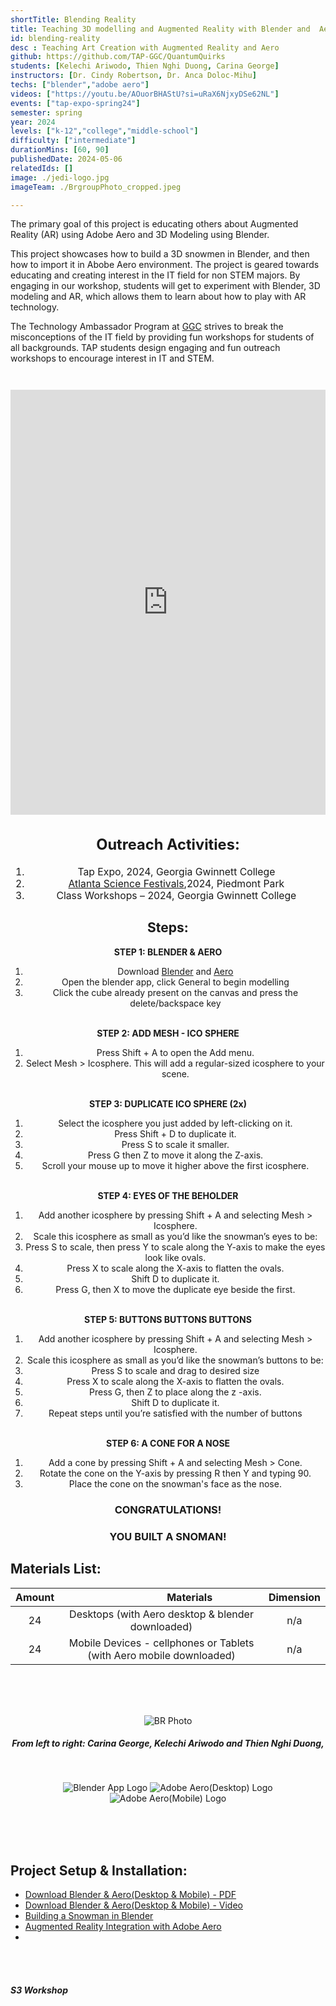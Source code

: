 ```yaml
---
shortTitle: Blending Reality
title: Teaching 3D modelling and Augmented Reality with Blender and  Aero
id: blending-reality
desc : Teaching Art Creation with Augmented Reality and Aero
github: https://github.com/TAP-GGC/QuantumQuirks
students: [Kelechi Ariwodo, Thien Nghi Duong, Carina George]
instructors: [Dr. Cindy Robertson, Dr. Anca Doloc-Mihu] 
techs: ["blender","adobe aero"]
videos: ["https://youtu.be/AOuorBHAStU?si=uRaX6NjxyDSe62NL"]
events: ["tap-expo-spring24"]
semester: spring
year: 2024
levels: ["k-12","college","middle-school"] 
difficulty: ["intermediate"] 
durationMins: [60, 90]
publishedDate: 2024-05-06
relatedIds: []
image: ./jedi-logo.jpg
imageTeam: ./BrgroupPhoto_cropped.jpeg

---
```


<!--Right text block, Project description -->	

The primary goal of this project is educating others about Augmented Reality (AR) using Adobe Aero and 3D Modeling using Blender.

This project showcases how to build a 3D snowmen in Blender, and then how to import it in Abobe Aero environment. The project is geared towards educating and creating interest in the IT field for non STEM majors. By engaging in our workshop, students will get to experiment with Blender, 3D modeling and AR, which allows them to learn about how to play with AR technology.

The Technology Ambassador Program at [GGC](http://www.ggc.edu/tap) strives to break the misconceptions of the IT field by providing fun workshops for students of all backgrounds. TAP students design engaging and fun outreach workshops to encourage interest in IT and STEM.

<iframe width="560" height="100%" src="https://www.youtube.com/embed/AOuorBHAStU?si=KyfqmvnR7CZnEDrS" title="YouTube video player" frameborder="0" allow="accelerometer; autoplay; clipboard-write; encrypted-media; gyroscope; picture-in-picture; web-share" referrerpolicy="strict-origin-when-cross-origin" allowfullscreen style="width: 100%; height: 680px; margin-top: 2em;"></iframe>

<!--content block, Activities, steps & materials -->

<div style="text-align: center ; justify-content: center; font-size: 1.125em;">

## Outreach Activities: <!--TODO: Fix layout**-->

1. Tap Expo, 2024, Georgia Gwinnett College
2. [Atlanta Science Festivals](https://atlantasciencefestival.org/),2024, Piedmont Park
3. Class Workshops – 2024, Georgia Gwinnett College

</div>

<!-- div ; style='float: left; margin-right: 15px; vertical-align: bottom; display: inline-block;font-size: 1.125em;'-->

<div class="flex flex-row flex-wrap">

<div style="flex: 1; min-width: 25em; text-align: center">

## Steps:
<b> STEP 1: BLENDER & AERO </b>

1. Download [Blender](https://www.blender.org/download/) and [Aero](https://helpx.adobe.com/aero/get-started.html)
2. Open the blender app, click General to begin modelling
3. Click the cube already present on the canvas and press the delete/backspace key

<br>
<b> STEP 2: ADD MESH - ICO SPHERE </b>

1. Press Shift + A to open the Add menu.
2. Select Mesh > Icosphere. This will add a regular-sized icosphere to your scene.

<br>
<b> STEP 3: DUPLICATE ICO SPHERE (2x) </b>

1. Select the icosphere you just added by left-clicking on it.
2. Press Shift + D to duplicate it.
3. Press S to scale it smaller.
4. Press G then Z to move it along the Z-axis.
5. Scroll your mouse up to move it higher above the first icosphere.

<br>
<b> STEP 4: EYES OF THE BEHOLDER </b>

1. Add another icosphere by pressing Shift + A and selecting Mesh > Icosphere.
2. Scale this icosphere as small as you’d like the snowman’s eyes to be:
3. Press S to scale, then press Y to scale along the Y-axis to make the eyes look like ovals.
4. Press X to scale along the X-axis to flatten the ovals.
5. Shift D to duplicate it.
6. Press G, then X to move the duplicate eye beside the first.

<br>
<b> STEP 5: BUTTONS BUTTONS BUTTONS </b>

1. Add another icosphere by pressing Shift + A and selecting Mesh > Icosphere.
2. Scale this icosphere as small as you’d like the snowman’s buttons to be:
3. Press S to scale and drag to desired size
4. Press X to scale along the X-axis to flatten the ovals.
5. Press G, then Z to place along the z -axis.
6. Shift D to duplicate it.
7. Repeat steps until you’re satisfied with the number of buttons

<br>
<b> STEP 6: A CONE FOR A NOSE </b>

1. Add a cone by pressing Shift + A and selecting Mesh > Cone.
2. Rotate the cone on the Y-axis by pressing R then Y and typing 90.
3. Place the cone on the snowman's face as the nose.

### CONGRATULATIONS! 
### YOU BUILT A SNOMAN!

</div>


<!--div ; style='float: right; margin-right: 15px; vertical-align: bottom; display: inline-block; font-size: 1.25em;'-->

<div style="flex: 1; min-width: 25em;">

## Materials List:

| Amount |&nbsp;&nbsp;&nbsp;&nbsp;&nbsp;&nbsp;&nbsp;&nbsp;&nbsp;&nbsp;&nbsp;&nbsp;&nbsp;&nbsp;&nbsp;&nbsp;&nbsp;&nbsp;&nbsp;&nbsp; Materials | Dimension |
|    :----:   |    :----:   |    :----:   |
| 24 | Desktops (with Aero desktop & blender downloaded) | n/a |
| 24 | Mobile Devices - cellphones or Tablets (with Aero mobile downloaded) | n/a |

</div>
</div>

<!--TODO: Photo Gallery -->
<div style="text-align:center;">
<br>
<br>
<br>



![BR Photo](./BrgroupPhoto.jpeg)
##### From left to right: Carina George,  Kelechi Ariwodo and Thien Nghi Duong, 
<br>

![Blender App Logo](./blenderLogo.jpg)
![Adobe Aero(Desktop) Logo](./aeroDesktopLogo.jpg) 
![Adobe Aero(Mobile) Logo](./aeroAppLogo.jpg) 


<br>
<br>
<br>
</div>

<!--CONTENT BLOCK -->

## Project Setup & Installation:
- [Download Blender & Aero(Desktop & Mobile) - PDF](https://github.com/TAP-GGC/QuantumQuirks/blob/main/Documents/How%20download%20Blender%20and%20Aero.pdf)
- [Download Blender & Aero(Desktop & Mobile) - Video](https://youtu.be/mwFiZGFVci4?si=KqiPkp87MJ0s3GKK)
- [Building a Snowman in Blender](https://youtu.be/NL7IVITbNt0?si=NV3Kq1guVl0LHK-f)
- [Augmented Reality Integration with Adobe Aero](https://github.com/TAP-GGC/Jedi/blob/main/Media/CreatingaClassroomandAddingStudentsinSpheroEdu.pdf)
- 
<br>
<br>

<!--[jediPhoto](./JediImage.jpg)-->
##### S3 Workshop 




<br>
<br>


<br>
<br>
<br>

</div>

<!--div style='text-align:center; display: inline-block; font-size: 1.25em'>

## Sphero EDU Easy Portion
<style='text-align:center; display: inline-block; font-size: 1.25em'>

![easyCode](https://github.com/TechAmbassadors-GGC/Jedi/assets/150178791/6a1fa4e0-d42d-4d23-a1bd-4cdca06ca128) <br>
`on start program`<br>
`roll 0° at 75 speed for 2.1s`<br>
`delay for 1.5s`<br>
`roll 90° at 75 speed for 1.6s`<br>
`delay for 1.5s`<br>
</div>

<div ; style='text-align:center; float: right; margin-left: 205px; vertical-align: bottom; display: inline-block;font-size: 1.125em;'>

## Sphero EDU Hard Portion
![hardCode1](https://github.com/TechAmbassadors-GGC/Jedi/assets/150178791/a27a312a-c283-401a-8de1-74c1e43dda30)
<br>

![hardCode2](https://github.com/TechAmbassadors-GGC/Jedi/assets/150178791/9b5b4073-b6d2-4522-b855-c7a69e5e9a64)<br>
`on start program`<br>
`roll 0° at 75 speed for 1.5s`<br>
`delay for 1.5s`<br>
`roll 90° at 75 speed for 0.5s`<br>
`delay for 1.5s`<br>
`roll 180° at 75 speed for 1.5s`<br>
`delay for 1.5s`<br>
`roll 90° at 75 speed for 0.7s`<br>
`delay for 1.5s`<br>
`roll 0° at 75 speed for 0.7s`<br>
`delay for 1.5s`<br>
`roll 90° at 75 speed for 0.5s`<br>
`delay for 1.5s`<br>
`roll 0° at 75 speed for 0.6s`<br>
`delay for 1.5s`<br>
`roll 270° at 75 speed for 0.6s`<br>
`delay for 1.5s`<br>
`roll 0° at 75 speed for 0.5s`<br>
`delay for 1.5s`<br>
`roll 90° at 75 speed for 0.6s`<br>
`delay for 1.5s`<br>
`roll 0° at 75 speed for 0.6s`<br>
`delay for 1.5s`<br>

<br>
</div-->

<div style='text-align:center; font-size: 1.5em'>
<br>
<br>
<br>

</div>